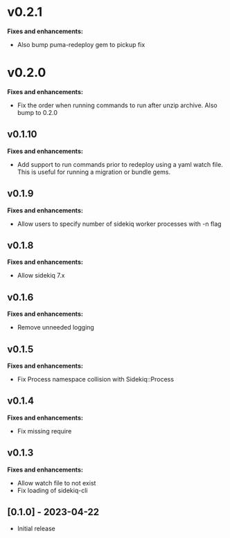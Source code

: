# v0.2.1

**Fixes and enhancements:**

-  Also bump puma-redeploy gem to pickup fix


# v0.2.0

**Fixes and enhancements:**

- Fix the order when running commands to run after unzip archive. Also bump to 0.2.0

## v0.1.10

**Fixes and enhancements:**

- Add support to run commands prior to redeploy using a yaml watch file. This is useful for running a migration or bundle gems.

## v0.1.9

**Fixes and enhancements:**

- Allow users to specify number of sidekiq worker processes with -n flag

## v0.1.8

**Fixes and enhancements:**

- Allow sidekiq 7.x

## v0.1.6

**Fixes and enhancements:**

- Remove unneeded logging

## v0.1.5

**Fixes and enhancements:**

- Fix Process namespace collision with Sidekiq::Process

## v0.1.4

**Fixes and enhancements:**

- Fix missing require

## v0.1.3

**Fixes and enhancements:**

- Allow watch file to not exist
- Fix loading of sidekiq-cli

## [0.1.0] - 2023-04-22

- Initial release
